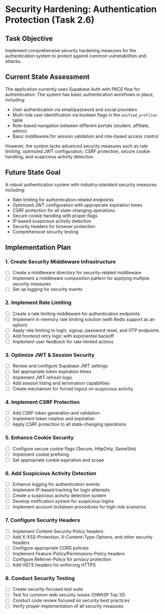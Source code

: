 # Security Hardening: Authentication Protection (Task 2.6)

## Task Objective
Implement comprehensive security hardening measures for the authentication system to protect against common vulnerabilities and attacks.

## Current State Assessment
The application currently uses Supabase Auth with PKCE flow for authentication. The system has basic authentication workflows in place, including:
- User authentication via email/password and social providers
- Multi-role user identification via boolean flags in the `unified_profiles` table
- Role-based navigation between different portals (student, affiliate, admin)
- Basic middleware for session validation and role-based access control

However, the system lacks advanced security measures such as rate limiting, optimized JWT configuration, CSRF protection, secure cookie handling, and suspicious activity detection.

## Future State Goal
A robust authentication system with industry-standard security measures including:
- Rate limiting for authentication-related endpoints
- Optimized JWT configuration with appropriate expiration times
- CSRF protection for all state-changing operations
- Secure cookie handling with proper flags
- IP-based suspicious activity detection
- Security headers for browser protection
- Comprehensive security testing

## Implementation Plan

### 1. Create Security Middleware Infrastructure
- [ ] Create a middleware directory for security-related middleware
- [ ] Implement a middleware composition pattern for applying multiple security measures
- [ ] Set up logging for security events

### 2. Implement Rate Limiting
- [ ] Create a rate limiting middleware for authentication endpoints
- [ ] Implement in-memory rate limiting solution (with Redis support as an option)
- [ ] Apply rate limiting to login, signup, password reset, and OTP endpoints
- [ ] Add frontend retry logic with exponential backoff
- [ ] Implement user feedback for rate-limited actions

### 3. Optimize JWT & Session Security
- [ ] Review and configure Supabase JWT settings
- [ ] Set appropriate token expiration times
- [ ] Implement JWT refresh logic
- [ ] Add session listing and termination capabilities
- [ ] Create mechanism for forced logout on suspicious activity

### 4. Implement CSRF Protection
- [ ] Add CSRF token generation and validation
- [ ] Implement token rotation and expiration
- [ ] Apply CSRF protection to all state-changing operations

### 5. Enhance Cookie Security
- [ ] Configure secure cookie flags (Secure, HttpOnly, SameSite)
- [ ] Implement cookie prefixing
- [ ] Set appropriate cookie expiration and scope

### 6. Add Suspicious Activity Detection
- [ ] Enhance logging for authentication events
- [ ] Implement IP-based tracking for login attempts
- [ ] Create a suspicious activity detection system
- [ ] Develop notification system for suspicious logins
- [ ] Implement account lockdown procedures for high-risk scenarios

### 7. Configure Security Headers
- [ ] Implement Content-Security-Policy headers
- [ ] Add X-XSS-Protection, X-Content-Type-Options, and other security headers
- [ ] Configure appropriate CORS policies
- [ ] Implement Feature-Policy/Permissions-Policy headers
- [ ] Configure Referrer-Policy for privacy protection
- [ ] Add HSTS headers for enforcing HTTPS

### 8. Conduct Security Testing
- [ ] Create security-focused test suite
- [ ] Test for common web security issues (OWASP Top 10)
- [ ] Conduct code review focused on security best practices
- [ ] Verify proper implementation of all security measures
